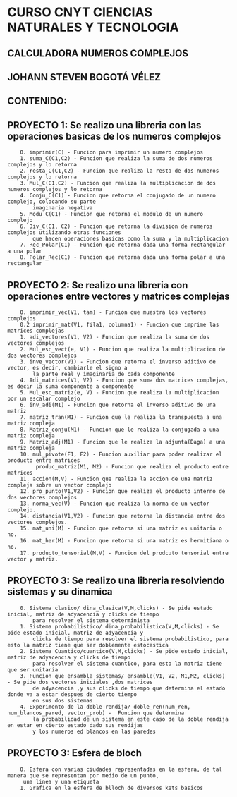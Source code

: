 # CURSO CNYT CIENCIAS NATURALES Y TECNOLOGIA

## CALCULADORA NUMEROS COMPLEJOS

## JOHANN STEVEN BOGOTÁ VÉLEZ


## CONTENIDO:
   ## PROYECTO 1: Se realizo una libreria con las operaciones basicas de los numeros complejos
        0. imprimir(C) - Funcion para imprimir un numero complejos
        1. suma_C(C1,C2) - Funcion que realiza la suma de dos numeros complejos y lo retorna
        2. resta_C(C1,C2) - Funcion que realiza la resta de dos numeros complejos y lo retorna
        3. Mul_C(C1,C2) - Funcion que realiza la multiplicacion de dos numeros complejos y lo retorna
        4. Conju_C(C1) - Funcion que retorna el conjugado de un numero complejo, colocando su parte 
            imaginaria negativa
        5. Modu_C(C1) - Funcion que retorna el modulo de un numero complejo
        6. Div_C(C1, C2) - Funcion que retorna la division de numeros complejos utilizando otras funciones
            que hacen operaciones basicas como la suma y la multiplicacion
        7. Rec_Polar(C1) - Funcion que retorna dada una forma rectangular a una polar
        8. Polar_Rec(C1) - Funcion que retorna dada una forma polar a una rectangular
   ## PROYECTO 2: Se realizo una libreria con operaciones entre vectores y matrices complejas
        0. imprimir_vec(V1, tam) - Funcion que muestra los vectores complejos
        0.2 imprimir_mat(V1, fila1, columna1) - Funcion que imprime las matrices complejas
        1. adi_vectores(V1, V2) - Funcion que realiza la suma de dos vectores complejos
        2. Mul_esc_vect(e, V1) - Funcion que realiza la multiplicacion de dos vectores complejos
        3. inve_vector(V1) - Funcion que retorna el inverso aditivo de vector, es decir, cambiarle el signo a 
            la parte real y imaginaria de cada componente
        4. Adi_matrices(V1, V2) - Funcion que suma dos matrices complejas, es decir la suma componente a componente
        5. Mul_esc_matriz(e, V) - Funcion que realiza la multiplicacion por un escalar complejo
        6. inv_adi(M1) - Funcion que retorna el inverso aditivo de una matriz
        7. matriz_tran(M1) - Funcion que le realiza la transpuesta a una matriz compleja
        8. Matriz_conju(M1) - Funcion que le realiza la conjugada a una matriz compleja
        9. Matriz_adj(M1) - Funcion que le realiza la adjunta(Daga) a una matriz compleja
        10. mul_pivote(F1, F2) - Funcion auxiliar para poder realizar el producto entre matrices
             produc_matriz(M1, M2) - Funcion que realiza el producto entre matrices
        11. accion(M,V) - Funcion que realiza la accion de una matriz compleja sobre un vector complejo
        12. pro_punto(V1,V2) - Funcion que realiza el producto interno de dos vectores complejos
        13. norma_vec(V) - Funcion que realiza la norma de un vector complejo.
        14. distancia(V1,V2) - Funcion que retorna la distancia entre dos vectores complejos.
        15. mat_uni(M) - Funcion que retorna si una matriz es unitaria o no.
        16. mat_her(M) - Funcion que retorna si una matriz es hermitiana o no.
        17. producto_tensorial(M,V) - Funcion del prodcuto tensorial entre vector y matriz.
  ## PROYECTO 3: Se realizo una libreria resolviendo sistemas y su dinamica
        0. Sistema clasico/ dina_clasica(V,M,clicks) - Se pide estado inicial, matriz de adyacencia y clicks de tiempo
            para resolver el sistema determinista
        1. Sistema probabilistico/ dina_probabilistica(V,M,clicks) - Se pide estado inicial, matriz de adyacencia y 
            clicks de tiempo para resolver el sistema probabilistico, para esto la matriz tiene que ser doblemente estocastica
        2. Sistema Cuantico/cuantico(V,M,clicks) - Se pide estado inicial, matriz de adyacencia y clicks de tiempo 
            para resolver el sistema cuantico, para esto la matriz tiene que ser unitaria
        3. Funcion que ensambla sistemas/ ensamble(V1, V2, M1,M2, clicks) - Se pide dos vectores iniciales ,dos matrices
            de adyacencia ,y sus clicks de tiempo que determina el estado donde va a estar despues de cierto tiempo 
            en sus dos sistemas
        4. Experimento de la doble rendija/ doble_ren(num_ren, num_blancos_pared, vector_prob) -  Funcion que determina
            la probabilidad de un sistema en este caso de la doble rendija en estar en cierto estado dado sus rendijas
            y los numeros ed blancos en las paredes
  ## PROYECTO 3: Esfera de bloch 
        0. Esfera con varias ciudades representadas en la esfera, de tal manera que se representan por medio de un punto,
         una linea y una etiqueta
        1. Grafica en la esfera de blloch de diversos kets basicos
